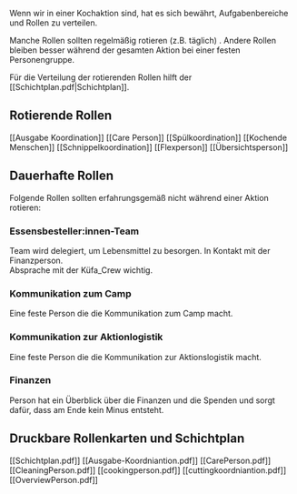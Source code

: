 Wenn wir in einer Kochaktion sind, hat es sich bewährt, Aufgabenbereiche und Rollen zu verteilen.

Manche Rollen sollten regelmäßig rotieren (z.B. täglich) . Andere Rollen bleiben besser während der gesamten Aktion bei einer festen Personengruppe.

Für die Verteilung der rotierenden Rollen hilft der [[Schichtplan.pdf|Schichtplan]].
## Rotierende Rollen
[[Ausgabe Koordination]]
[[Care Person]]
[[Spülkoordination]]
[[Kochende Menschen]]
[[Schnippelkoordination]]
[[Flexperson]]
[[Übersichtsperson]]

## Dauerhafte Rollen
Folgende Rollen sollten erfahrungsgemäß nicht während einer Aktion rotieren:
### Essensbesteller:innen-Team
Team wird delegiert, um Lebensmittel zu besorgen. In Kontakt mit der Finanzperson.  
Absprache mit der Küfa_Crew wichtig.

### Kommunikation zum Camp
Eine feste Person die die Kommunikation zum Camp macht.
### Kommunikation zur Aktionlogistik
Eine feste Person die die Kommunikation zur Aktionslogistik macht.
### Finanzen
Person hat ein Überblick über die Finanzen und die Spenden und sorgt dafür, dass am Ende kein Minus entsteht.

## Druckbare Rollenkarten und Schichtplan
[[Schichtplan.pdf]]
[[Ausgabe-Koordniantion.pdf]]
[[CarePerson.pdf]]
[[CleaningPerson.pdf]]
[[cookingperson.pdf]]
[[cuttingkoordniantion.pdf]]
[[OverviewPerson.pdf]]
